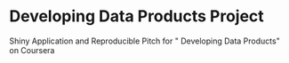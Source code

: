 Developing Data Products Project
=============================

Shiny Application and Reproducible Pitch for " Developing Data Products" on Coursera
